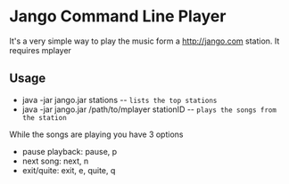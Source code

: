 # Jango Command Line Player

It's a very simple way to play the music form a http://jango.com station. It requires mplayer

## Usage

* java -jar jango.jar stations -- `lists the top stations`
* java -jar jango.jar /path/to/mplayer stationID -- `plays the songs from the station`


While the songs are playing you have 3 options
* pause playback: pause, p
* next song: next, n
* exit/quite: exit, e, quite, q
